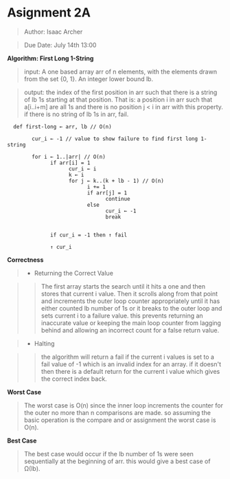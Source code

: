 # **Asignment 2A**

> Author: Isaac Archer

> Due Date: July 14th 13:00

**Algorithm: First Long 1-String**

> input: A one based array arr of n elements, with the elements drawn from the set {0, 1}. An integer lower bound lb.

> output: the index of the first position in arr such that there is a string of lb 1s starting at that position. That is: a position i in arr such that a[i..i+m] are all 1s and there is no position j < i in arr with this property. if there is no string of lb 1s in arr, fail.


      def first-long ← arr, lb // O(n)

            cur_i ← -1 // value to show failure to find first long 1-string

            for i ← 1..|arr| // O(n)
                  if arr[i] = 1
                        cur_i ← i
                        k ← i
                        for j ← k..(k + lb - 1) // O(n)
                              i += 1
                              if arr[j] = 1
                                    continue
                              else
                                    cur_i ← -1
                                    break


                  if cur_i = -1 then ↑ fail

                  ↑ cur_i

**Correctness**

>- Returning the Correct Value

>> The first array starts the search until it hits a one and then stores that current i value. Then it scrolls along from that point and increments the outer loop counter appropriately until it has either counted lb number of 1s or it breaks to the outer loop and sets current i to a failure value. this prevents returning an inaccurate value or keeping the main loop counter from lagging behind and allowing an incorrect count for a false return value.

>- Halting

>> the algorithm will return a fail if the current i values is set to a fail value of -1 which is an invalid index for an array. if it doesn't then there is a default return for the current i value which gives the correct index back.

**Worst Case**

> The worst case is O(n) since the inner loop increments the counter for the outer no more than n comparisons are made. so assuming the basic operation is the compare and or assignment the worst case is O(n).

**Best Case**

> The best case would occur if the lb number of 1s were seen sequentially at the beginning of arr. this would give a best case of Ω(lb).
